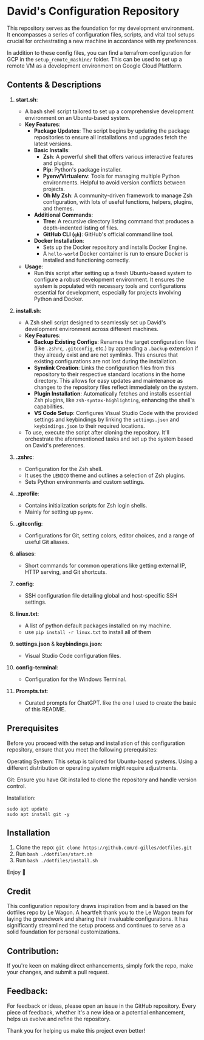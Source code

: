 # David's Configuration Repository

This repository serves as the foundation for my development environment. It encompasses a series of configuration files, scripts, and vital tool setups crucial for orchestrating a new machine in accordance with my preferences.

In addition to these config files, you can find a terrafrom configuration for GCP in the ```setup_remote_mashine/``` folder. This can be used to set up a remote VM as a development environment on Google Cloud Plattform.

## Contents & Descriptions

1. **start.sh**:
    - A bash shell script tailored to set up a comprehensive development environment on an Ubuntu-based system.
    - **Key Features**:
        - **Package Updates**: The script begins by updating the package repositories to ensure all installations and upgrades fetch the latest versions.
        - **Basic Installs**:
            - **Zsh**: A powerful shell that offers various interactive features and plugins.
            - **Pip**: Python's package installer.
            - **Pyenv/Virtualenv**: Tools for managing multiple Python environments. Helpful to avoid version conflicts between projects.
            - **Oh My Zsh**: A community-driven framework to manage Zsh configuration, with lots of useful functions, helpers, plugins, and themes.
        - **Additional Commands**:
            - **Tree**: A recursive directory listing command that produces a depth-indented listing of files.
            - **GitHub CLI (`gh`)**: GitHub's official command line tool.
        - **Docker Installation**:
            - Sets up the Docker repository and installs Docker Engine.
            - A `hello-world` Docker container is run to ensure Docker is installed and functioning correctly.
    - **Usage**:
        - Run this script after setting up a fresh Ubuntu-based system to configure a robust development environment. It ensures the system is populated with necessary tools and configurations essential for development, especially for projects involving Python and Docker.


2. **install.sh**:
    - A Zsh shell script designed to seamlessly set up David's development environment across different machines.
    - **Key Features**:
        - **Backup Existing Configs**: Renames the target configuration files (like `.zshrc`, `.gitconfig`, etc.) by appending a `.backup` extension if they already exist and are not symlinks. This ensures that existing configurations are not lost during the installation.
        - **Symlink Creation**: Links the configuration files from this repository to their respective standard locations in the home directory. This allows for easy updates and maintenance as changes to the repository files reflect immediately on the system.
        - **Plugin Installation**: Automatically fetches and installs essential Zsh plugins, like `zsh-syntax-highlighting`, enhancing the shell's capabilities.
        - **VS Code Setup**: Configures Visual Studio Code with the provided settings and keybindings by linking the `settings.json` and `keybindings.json` to their required locations.
    - To use, execute the script after cloning the repository. It'll orchestrate the aforementioned tasks and set up the system based on David's preferences.

3. **.zshrc**:
    - Configuration for the Zsh shell.
    - It uses the `LENICO` theme and outlines a selection of Zsh plugins.
    - Sets Python environments and custom settings.

4. **.zprofile**:
    - Contains initialization scripts for Zsh login shells.
    - Mainly for setting up `pyenv`.

5. **.gitconfig**:
    - Configurations for Git, setting colors, editor choices, and a range of useful Git aliases.

6. **aliases**:
    - Short commands for common operations like getting external IP, HTTP serving, and Git shortcuts.

7. **config**:
    - SSH configuration file detailing global and host-specific SSH settings.

8. **linux.txt**:
    - A list of python default packages installed on my machine.
    - use `pip install -r linux.txt` to install all of them

9. **settings.json** & **keybindings.json**:
    - Visual Studio Code configuration files.

10. **config-terminal**:
    - Configuration for the Windows Terminal.

11. **Prompts.txt**:
    - Curated prompts for ChatGPT. like the one I used to create the basic of this README.

## Prerequisites
Before you proceed with the setup and installation of this configuration repository, ensure that you meet the following prerequisites:

Operating System: This setup is tailored for Ubuntu-based systems. Using a different distribution or operating system might require adjustments.

Git: Ensure you have Git installed to clone the repository and handle version control.

Installation:
```
sudo apt update
sudo apt install git -y
```


## Installation

1. Clone the repo: `git clone https://github.com/d-gilles/dotfiles.git`
2. Run `bash ./dotfiles/start.sh`
3. Run `bash ./dotfiles/install.sh`

Enjoy 🙂

## Credit
This configuration repository draws inspiration from and is based on the dotfiles repo by Le Wagon. A heartfelt thank you to the Le Wagon team for laying the groundwork and sharing their invaluable configurations. It has significantly streamlined the setup process and continues to serve as a solid foundation for personal customizations.


## Contribution:
If you're keen on making direct enhancements, simply fork the repo, make your changes, and submit a pull request.

## Feedback:
For feedback or ideas, please open an issue in the GitHub repository. Every piece of feedback, whether it's a new idea or a potential enhancement, helps us evolve and refine the repository.

Thank you for helping us make this project even better!
